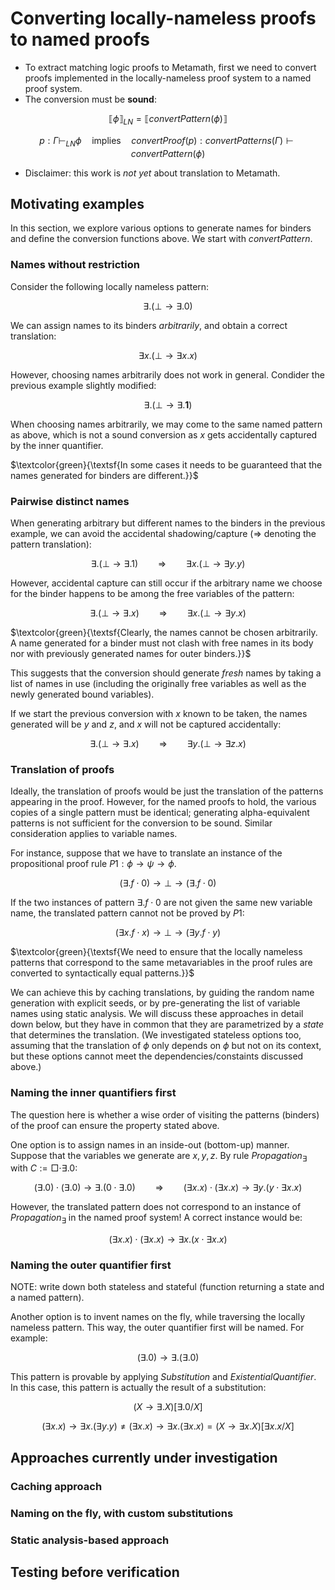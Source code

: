 # Converting locally-nameless proofs to named proofs

- To extract matching logic proofs to Metamath, first we need to convert proofs implemented in the locally-nameless proof system to a named proof system.
- The conversion must be **sound**:

$$
⟦\phi⟧_{LN} = ⟦convertPattern(\phi)⟧
$$

$$
p : \Gamma \vdash_{LN} \phi \quad\text{implies}\quad convertProof(p) : convertPatterns(\Gamma) \vdash convertPattern(\phi)
$$

- Disclaimer: this work is *not yet* about translation to Metamath.

## Motivating examples

In this section, we explore various options to generate names for binders and define the conversion functions above. We start with $convertPattern$.

### Names without restriction

Consider the following locally nameless pattern:

$$
\exists . (\bot \to \exists . 0)
$$

We can assign names to its binders *arbitrarily*, and obtain a correct translation:

$$
\exists x. (\bot \to \exists x. x)
$$

However, choosing names arbitrarily does not work in general. Condider the previous example slightly modified:

$$
\exists . (\bot \to \exists . \mathbf{1})
$$

When choosing names arbitrarily, we may come to the same named pattern as above, which is not a sound conversion as $x$ gets accidentally captured by the inner quantifier.

$\textcolor{green}{\textsf{In some cases it needs to be guaranteed that the names generated for binders are different.}}$

### Pairwise distinct names

When generating arbitrary but different names to the binders in the previous example, we can avoid the accidental shadowing/capture ($\Longrightarrow$ denoting the pattern translation):

$$
\exists . (\bot \to \exists . 1) \qquad\Longrightarrow\qquad \exists x. (\bot \to \exists y. y)
$$

However, accidental capture can still occur if the arbitrary name we choose for the binder happens to be among the free variables of the pattern:

$$
\exists . (\bot \to \exists . x) \qquad\Longrightarrow\qquad \exists x. (\bot \to \exists y. x)
$$

$\textcolor{green}{\textsf{Clearly, the names cannot be chosen arbitrarily. A name generated for a binder must not clash with free names in its body nor with previously generated names for outer binders.}}$

This suggests that the conversion should generate *fresh* names by taking a list of names in use (including the originally free variables as well as the newly generated bound variables).

If we start the previous conversion with $x$ known to be taken, the names generated will be $y$ and $z$, and $x$ will not be captured accidentally:

$$
\exists . (\bot \to \exists . x) \qquad\Longrightarrow\qquad \exists y. (\bot \to \exists z. x)
$$

### Translation of proofs

Ideally, the translation of proofs would be just the translation of the patterns appearing in the proof. However, for the named proofs to hold, the various copies of a single pattern must be identical; generating alpha-equivalent patterns is not sufficient for the conversion to be sound. Similar consideration applies to variable names.

For instance, suppose that we have to translate an instance of the propositional proof rule $P1 : \phi \to \psi \to \phi$.

$$
(\exists . f \cdot 0) \to \bot \to (\exists . f \cdot 0)
$$

If the two instances of pattern $\exists . f \cdot 0$ are not given the same new variable name, the translated pattern cannot not be proved by $P1$:

$$
(\exists x. f \cdot x) \to \bot \to (\exists y. f \cdot y)
$$

$\textcolor{green}{\textsf{We need to ensure that the locally nameless patterns that correspond to the same metavariables in the proof rules are converted to syntactically equal patterns.}}$

We can achieve this by caching translations, by guiding the random name generation with explicit seeds, or by pre-generating the list of variable names using static analysis. We will discuss these approaches in detail down below, but they have in common that they are parametrized by a *state* that determines the translation.
(We investigated stateless options too, assuming that the translation of $\phi$ only depends on $\phi$ but not on its context, but these options cannot meet the dependencies/constaints discussed above.)

### Naming the inner quantifiers first

The question here is whether a wise order of visiting the patterns (binders) of the proof can ensure the property stated above.

One option is to assign names in an inside-out (bottom-up) manner. Suppose that the variables we generate are $x,y,z$. By rule $Propagation_\exists$ with $C := \Box \cdot \exists . 0$:

$$
(\exists . 0) \cdot (\exists . 0) \to \exists . (0 \cdot \exists . 0) \qquad\Longrightarrow\qquad
(\exists x. x) \cdot (\exists x. x) \to \exists y. (y \cdot \exists x. x)
$$

However, the translated pattern does not correspond to an instance of $Propagation_\exists$ in the named proof system! A correct instance would be:

$$
(\exists x. x) \cdot (\exists x. x) \to \exists x. (x \cdot \exists x. x)
$$

### Naming the outer quantifier first

NOTE: write down both stateless and stateful (function returning a state and a named pattern).

Another option is to invent names on the fly, while traversing the locally nameless pattern. This way, the outer quantifier first will be named. For example:

$$
(\exists . 0) \to \exists . (\exists . 0)
$$

This pattern is provable by applying $Substitution$ and $Existential Quantifier$. In this case, this pattern is actually the result of a substitution:

$$
(X \to \exists . X)[\exists . 0/X]
$$

$$
(\exists x. x) \to \exists x. (\exists y. y) \neq (\exists x. x) \to \exists x. (\exists x. x) = (X \to \exists x. X)[\exists x. x/X]
$$

## Approaches currently under investigation

### Caching approach

### Naming on the fly, with custom substitutions

### Static analysis-based approach

## Testing before verification

